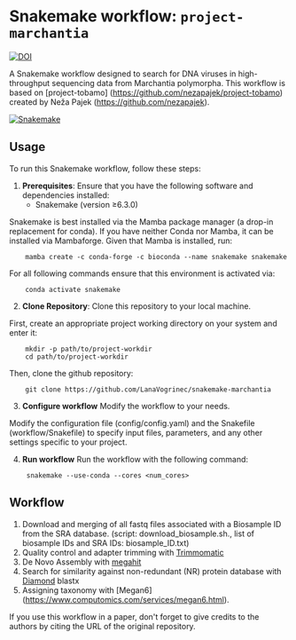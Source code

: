 # Snakemake workflow: `project-marchantia`
[![DOI](https://zenodo.org/badge/767459781.svg)](https://zenodo.org/doi/10.5281/zenodo.13359070)

A Snakemake workflow designed to search for DNA viruses in high-throughput sequencing data from Marchantia polymorpha.
This workflow is based on [project-tobamo] (https://github.com/nezapajek/project-tobamo) created by Neža Pajek (https://github.com/nezapajek). 

[![Snakemake](https://img.shields.io/badge/snakemake-≥6.3.0-brightgreen.svg)](https://snakemake.github.io)

## Usage

To run this Snakemake workflow, follow these steps:

1. **Prerequisites**: Ensure that you have the following software and dependencies installed:
   - Snakemake (version ≥6.3.0)
   
Snakemake is best installed via the Mamba package manager (a drop-in replacement for conda). If you have neither Conda nor Mamba, it can be installed via Mambaforge. Given that Mamba is installed, run:

        mamba create -c conda-forge -c bioconda --name snakemake snakemake

For all following commands ensure that this environment is activated via:

        conda activate snakemake

2. **Clone Repository**: Clone this repository to your local machine.

First, create an appropriate project working directory on your system and enter it:

        mkdir -p path/to/project-workdir
        cd path/to/project-workdir

Then, clone the github repository:
   
        git clone https://github.com/LanaVogrinec/snakemake-marchantia

3. **Configure workflow** Modify the workflow to your needs.

Modify the configuration file (config/config.yaml) and the Snakefile (workflow/Snakefile) to specify input files, parameters, and any other settings specific to your project. 

4. **Run workflow** Run the workflow with the following command: 

        snakemake --use-conda --cores <num_cores> 

## Workflow

1. Download and merging of all fastq files associated with a Biosample ID from the SRA database. 
    (script: download_biosample.sh., list of biosample IDs and SRA IDs: biosample_ID.txt)
2. Quality control and adapter trimming with [Trimmomatic](http://www.usadellab.org/cms/?page=trimmomatic)
3. De Novo Assembly with [megahit](https://www.metagenomics.wiki/tools/assembly/megahit)
4. Search for similarity against non-redundant (NR) protein database with [Diamond](https://bio.tools/diamond) blastx
5. Assigning taxonomy with [Megan6] (https://www.computomics.com/services/megan6.html).


If you use this workflow in a paper, don't forget to give credits to the authors by citing the URL of the original repository.
